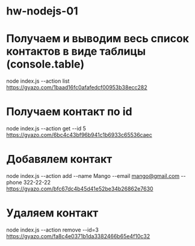 # hw-nodejs-01

# Получаем и выводим весь список контактов в виде таблицы (console.table)
node index.js --action list
https://gyazo.com/1baad16fc0afafedcf00953b38ecc282

# Получаем контакт по id
node index.js --action get --id 5
https://gyazo.com/6bc4c43bf96b941c1b6933c65536caec

# Добавялем контакт
node index.js --action add --name Mango --email mango@gmail.com --phone 322-22-22
https://gyazo.com/bfc67dc4b45d41e52be34b26862e7630

# Удаляем контакт
node index.js --action remove --id=3
https://gyazo.com/fa8c4e0371b1da3382466b65e4f10c32
